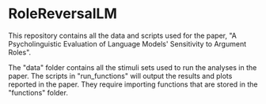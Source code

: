 # RoleReversalLM

This repository contains all the data and scripts used for the paper, "A Psycholinguistic Evaluation of Language Models' Sensitivity to Argument Roles".

The "data" folder contains all the stimuli sets used to run the analyses in the paper.
The scripts in "run_functions" will output the results and plots reported in the paper.
They require importing functions that are stored in the "functions" folder.
